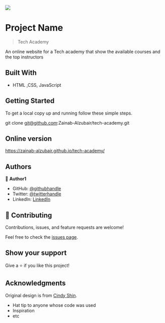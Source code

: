
![](https://img.shields.io/badge/Microverse-blueviolet)

# Project Name

> Tech Academy

An online website for a Tech academy that show the available courses and the top instructors   


## Built With

- HTML ,CSS, JavaScript


## Getting Started

To get a local copy up and running follow these simple steps.

git clone git@github.com:Zainab-Alzubair/tech-academy.git

## Online version
https://zainab-alzubair.github.io/tech-academy/
## Authors

👤 **Author1**

- GitHub: [@githubhandle](https://github.com/Zainab-Alzubair)
- Twitter: [@twitterhandle](@zainabm34401029)
- LinkedIn: [LinkedIn](https://www.linkedin.com/in/zainab-al-zubair-bb6777168/)

## 🤝 Contributing

Contributions, issues, and feature requests are welcome!

Feel free to check the [issues page](https://github.com/Zainab-Alzubair/tech-academy/issues).

## Show your support

Give a ⭐️ if you like this project!

## Acknowledgments
Original design is from [Cindy Shin](https://www.behance.net/gallery/29845175/CC-Global-Summit-2015).

- Hat tip to anyone whose code was used
- Inspiration
- etc

